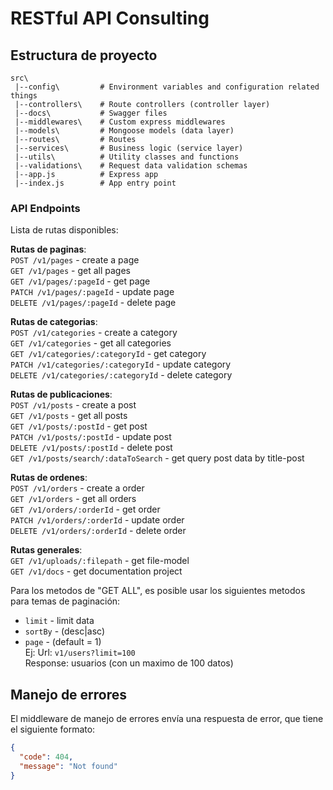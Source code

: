 # RESTful API Consulting

## Estructura de proyecto

```
src\
 |--config\         # Environment variables and configuration related things
 |--controllers\    # Route controllers (controller layer)
 |--docs\           # Swagger files
 |--middlewares\    # Custom express middlewares
 |--models\         # Mongoose models (data layer)
 |--routes\         # Routes
 |--services\       # Business logic (service layer)
 |--utils\          # Utility classes and functions
 |--validations\    # Request data validation schemas
 |--app.js          # Express app
 |--index.js        # App entry point
```

### API Endpoints

Lista de rutas disponibles:

**Rutas de paginas**:\
`POST /v1/pages` - create a page\
`GET /v1/pages` - get all pages\
`GET /v1/pages/:pageId` - get page\
`PATCH /v1/pages/:pageId` - update page\
`DELETE /v1/pages/:pageId` - delete page

**Rutas de categorias**:\
`POST /v1/categories` - create a category\
`GET /v1/categories` - get all categories\
`GET /v1/categories/:categoryId` - get category\
`PATCH /v1/categories/:categoryId` - update category\
`DELETE /v1/categories/:categoryId` - delete category

**Rutas de publicaciones**:\
`POST /v1/posts` - create a post\
`GET /v1/posts` - get all posts\
`GET /v1/posts/:postId` - get post\
`PATCH /v1/posts/:postId` - update post\
`DELETE /v1/posts/:postId` - delete post\
`GET /v1/posts/search/:dataToSearch` - get query post data by title-post

**Rutas de ordenes**:\
`POST /v1/orders` - create a order\
`GET /v1/orders` - get all orders\
`GET /v1/orders/:orderId` - get order\
`PATCH /v1/orders/:orderId` - update order\
`DELETE /v1/orders/:orderId` - delete order


**Rutas generales**:\
`GET /v1/uploads/:filepath` - get file-model\
`GET /v1/docs` - get documentation project


Para los metodos de "GET ALL", es posible usar los siguientes metodos para temas de paginación:
- `limit` - limit data
- `sortBy` - (desc|asc)
- `page` - (default = 1)\
Ej:
Url: `v1/users?limit=100`\
Response: usuarios (con un maximo de 100 datos)

## Manejo de errores

El middleware de manejo de errores envía una respuesta de error, que tiene el siguiente formato:

```json
{
  "code": 404,
  "message": "Not found"
}
```
